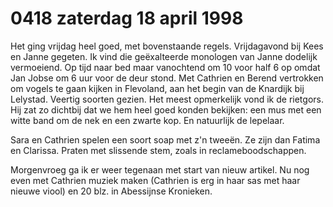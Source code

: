 # 0418 zaterdag 18 april 1998
Het ging vrijdag heel goed, met bovenstaande regels. Vrijdagavond bij Kees en Janne gegeten. Ik vind die geëxalteerde monologen van Janne dodelijk vermoeiend. Op tijd naar bed maar vanochtend om 10 voor half 6 op omdat Jan Jobse om 6 uur voor de deur stond. Met Cathrien en Berend vertrokken om vogels te gaan kijken in Flevoland, aan het begin van de Knardijk bij Lelystad. Veertig soorten gezien. Het meest opmerkelijk vond ik de rietgors. Hij zat zo dichtbij dat we hem heel goed konden bekijken: een mus met een witte band om de nek en een zwarte kop. En natuurlijk de lepelaar.

Sara en Cathrien spelen een soort soap met z'n tweeën. Ze zijn dan Fatima en Clarissa. Praten met slissende stem, zoals in reclameboodschappen. 

Morgenvroeg ga ik er weer tegenaan met start van nieuw artikel. Nu nog even met Cathrien muziek maken (Cathrien is erg in haar sas met haar nieuwe viool) en 20 blz. in Abessijnse Kronieken.
